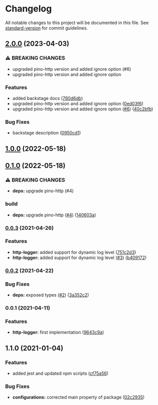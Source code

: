 # Changelog

All notable changes to this project will be documented in this file. See [standard-version](https://github.com/conventional-changelog/standard-version) for commit guidelines.

## [2.0.0](https://github.com/MapColonies/express-access-log-middleware/compare/v1.0.0...v2.0.0) (2023-04-03)


### ⚠ BREAKING CHANGES

* upgraded pino-http version and added ignore option (#6)
* upgraded pino-http version and added ignore option

### Features

* added backstage docs ([780d6db](https://github.com/MapColonies/express-access-log-middleware/commit/780d6db91ccc90fb9cf39fb1723e30cad3f2da48))
* upgraded pino-http version and added ignore option ([0ed03f6](https://github.com/MapColonies/express-access-log-middleware/commit/0ed03f6c525a97560a592967a030643090ed9d30))
* upgraded pino-http version and added ignore option ([#6](https://github.com/MapColonies/express-access-log-middleware/issues/6)) ([40c2bfb](https://github.com/MapColonies/express-access-log-middleware/commit/40c2bfb8cd9c56be20d6f5ab8076ffc817808723))


### Bug Fixes

* backstage description ([0950cd1](https://github.com/MapColonies/express-access-log-middleware/commit/0950cd117a86f2382723302d80c6c9de9e209baa))

## [1.0.0](https://github.com/MapColonies/express-access-log-middleware/compare/v0.1.0...v1.0.0) (2022-05-18)

## [0.1.0](https://github.com/MapColonies/express-access-log-middleware/compare/v0.0.3...v0.1.0) (2022-05-18)


### ⚠ BREAKING CHANGES

* **deps:** upgrade pino-http (#4)

### build

* **deps:** upgrade pino-http ([#4](https://github.com/MapColonies/express-access-log-middleware/issues/4)) ([140603a](https://github.com/MapColonies/express-access-log-middleware/commit/140603a0220fb739952f870fdbf61b8fdb0cfb71))

### [0.0.3](https://github.com/MapColonies/express-access-log-middleware/compare/v0.0.2...v0.0.3) (2021-04-26)


### Features

* **http-logger:** added support for dynamic log level ([751c2d3](https://github.com/MapColonies/express-access-log-middleware/commit/751c2d38360f8764fd5d57e522b9d13eb8cd1a9b))
* **http-logger:** added support for dynamic log level ([#3](https://github.com/MapColonies/express-access-log-middleware/issues/3)) ([b409172](https://github.com/MapColonies/express-access-log-middleware/commit/b409172d6d125a3f2ec92b7952314f21eb710183))

### [0.0.2](https://github.com/MapColonies/express-access-log-middleware/compare/v0.0.1...v0.0.2) (2021-04-22)


### Bug Fixes

* **deps:** exposed types ([#2](https://github.com/MapColonies/express-access-log-middleware/issues/2)) ([3a352c2](https://github.com/MapColonies/express-access-log-middleware/commit/3a352c2cc458def4a068841da2fae82db1468a05))

### 0.0.1 (2021-04-11)


### Features

* **http-logger:** first implementation ([9643c9a](https://github.com/MapColonies/express-access-log-middleware/commit/9643c9a8b80b40e9635bbbcf639cf50961658305))

## 1.1.0 (2021-01-04)


### Features

* added jest and updated npm scripts ([cf75a56](https://github.com/MapColonies/ts-npm-package-boilerplate/commit/cf75a567f51824081771739d772384f1d7d7ef98))


### Bug Fixes

* **configurations:** corrected main property of package ([02c2935](https://github.com/MapColonies/ts-npm-package-boilerplate/commit/02c293510df9c5f5b626113a742788255322058c))
